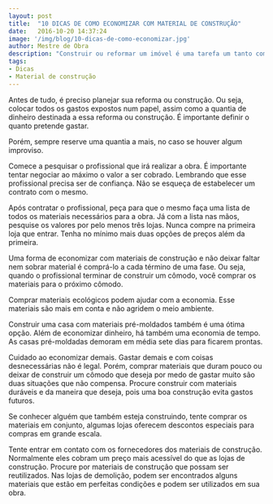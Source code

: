 ```yaml
---
layout: post
title:  "10 DICAS DE COMO ECONOMIZAR COM MATERIAL DE CONSTRUÇÃO"
date:   2016-10-20 14:37:24
image: '/img/blog/10-dicas-de-como-economizar.jpg'
author: Mestre de Obra
description: "Construir ou reformar um imóvel é uma tarefa um tanto complicada. Afinal, as reformas ou construções fazem muita bagunça. Porém o que mais preocupa é questão do preço dos materiais de construção. É preciso gastar uma certa quantia em materiais para que a reformar ou construção saia exatamente como desejamos, separamos 10 dicas infalíveis de como economizar com material de construção."
tags:
- Dicas
- Material de construção
---
```


Antes de tudo, é preciso planejar sua reforma ou construção. Ou seja, colocar todos os gastos expostos num papel, assim como a quantia de dinheiro destinada a essa reforma ou construção. É importante definir o quanto pretende gastar. 

Porém, sempre reserve uma quantia a mais, no caso se houver algum improviso.

Comece a pesquisar o profissional que irá realizar a obra. É importante tentar negociar ao máximo o valor a ser cobrado. Lembrando que esse profissional precisa ser de confiança. Não se esqueça de estabelecer um contrato com o mesmo.

Após contratar o profissional, peça para que o mesmo faça uma lista de todos os materiais necessários para a obra. Já com a lista nas mãos, pesquise os valores por pelo menos três lojas. Nunca compre na primeira loja que entrar. Tenha no mínimo mais duas opções de preços além da primeira.

Uma forma de economizar com materiais de construção e não deixar faltar nem sobrar material é comprá-lo a cada término de uma fase. Ou seja, quando o profissional terminar de construir um cômodo, você comprar os materiais para o próximo cômodo.

Comprar materiais ecológicos podem ajudar com a economia. Esse materiais são mais em conta e não agridem o meio ambiente.

Construir uma casa com materiais pré-moldados também é uma ótima opção. Além de economizar dinheiro, há também uma economia de tempo. As casas pré-moldadas demoram em média sete dias para ficarem prontas.

Cuidado ao economizar demais. Gastar demais e com coisas desnecessárias não é legal. Porém, comprar materiais que duram pouco ou deixar de construir um cômodo que deseja por medo de gastar muito são duas situações que não compensa. Procure construir com materiais duráveis e da maneira que deseja, pois uma boa construção evita gastos futuros.

Se conhecer alguém que também esteja construindo, tente comprar os materiais em conjunto, algumas lojas oferecem descontos especiais para compras em grande escala.

Tente entrar em contato com os fornecedores dos materiais de construção. Normalmente eles cobram um preço mais acessível do que as lojas de construção.
Procure por materiais de construção que possam ser reutilizados. Nas lojas de demolição, podem ser encontrados alguns materiais que estão em perfeitas condições e podem ser utilizados em sua obra.
